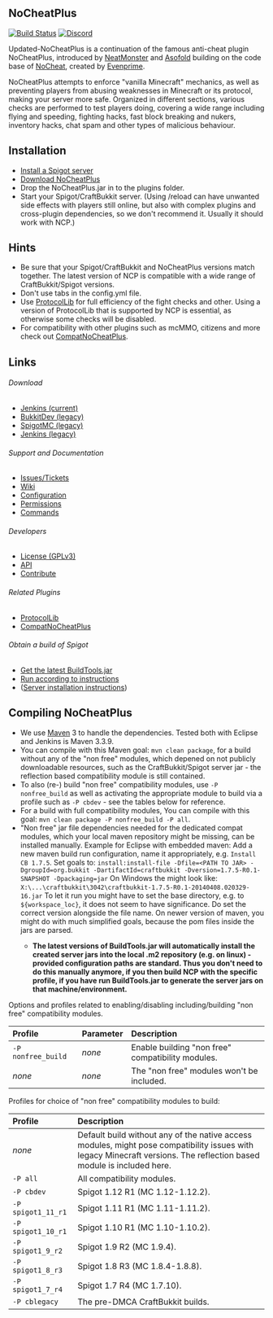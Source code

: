
NoCheatPlus
---------
[![Build Status](https://ci.codemc.io/buildStatus/icon?job=Updated-NoCheatPlus%2FUpdated-NoCheatPlus)](https://ci.codemc.io/job/Updated-NoCheatPlus/job/Updated-NoCheatPlus/)
[![Discord](https://img.shields.io/discord/598285007496151098?label=discord&logo=discord)](https://discord.gg/NASKHYc)

Updated-NoCheatPlus is a continuation of the famous anti-cheat plugin NoCheatPlus, introduced by [NeatMonster](https://github.com/NeatMonster) and [Asofold](https://github.com/asofold) building on the code base of [NoCheat](https://github.com/md-5/NoCheat), created by [Evenprime](https://github.com/Evenprime).

NoCheatPlus attempts to enforce "vanilla Minecraft" mechanics, as well as preventing players from abusing weaknesses in Minecraft or its protocol, making your server more safe. Organized in different sections, various checks are performed to test players doing, covering a wide range including flying and speeding, fighting hacks, fast block breaking and nukers, inventory hacks, chat spam and other types of malicious behaviour.

Installation
---------
* [Install a Spigot server](https://github.com/Updated-NoCheatPlus/NoCheatPlus/#obtain-a-build-of-spigot)
* [Download NoCheatPlus](https://github.com/Updated-NoCheatPlus/NoCheatPlus/#download)
* Drop the NoCheatPlus.jar in to the plugins folder.
* Start your Spigot/CraftBukkit server. (Using /reload can have unwanted side effects with players still online, but also with complex plugins and cross-plugin dependencies, so we don't recommend it. Usually it should work with NCP.)

Hints
---------
* Be sure that your Spigot/CraftBukkit and NoCheatPlus versions match together. The latest version of NCP is compatible with a wide range of CraftBukkit/Spigot versions.
* Don't use tabs in the config.yml file.
* Use [ProtocolLib](https://www.spigotmc.org/resources/protocollib.1997/) for full efficiency of the fight checks and other. Using a version of ProtocolLib that is supported by NCP is essential, as otherwise some checks will be disabled.
* For compatibility with other plugins such as mcMMO, citizens and more check out [CompatNoCheatPlus](https://github.com/Updated-NoCheatPlus/CompatNoCheatPlus).

Links
---------

###### Download
* [Jenkins (current)](https://ci.codemc.io/job/Updated-NoCheatPlus/job/Updated-NoCheatPlus/)
* [BukkitDev (legacy)](https://dev.bukkit.org/projects/nocheatplus/files/)
* [SpigotMC (legacy)](https://www.spigotmc.org/resources/nocheatplus2015-07-25.26/updates)
* [Jenkins (legacy)](https://ci.md-5.net/job/NoCheatPlus/)

###### Support and Documentation
* [Issues/Tickets](https://github.com/Updated-NoCheatPlus/NoCheatPlus/issues)
* [Wiki](https://github.com/Updated-NoCheatPlus/Docs)
* [Configuration](https://github.com/Updated-NoCheatPlus/Docs#configuration)
* [Permissions](https://github.com/Updated-NoCheatPlus/Docs/blob/master/Settings/Permissions.md)
* [Commands](https://github.com/Updated-NoCheatPlus/Docs/blob/master/Settings/Commands.md)

###### Developers
* [License (GPLv3)](https://github.com/Updated-NoCheatPlus/NoCheatPlus/blob/master/LICENSE.txt)
* [API](https://github.com/Updated-NoCheatPlus/Docs/blob/master/Development/API.md)
* [Contribute](https://github.com/Updated-NoCheatPlus/NoCheatPlus/blob/master/CONTRIBUTING.md)

###### Related Plugins
* [ProtocolLib](https://www.spigotmc.org/resources/protocollib.1997/)
* [CompatNoCheatPlus](https://dev.bukkit.org/projects/compatnocheatplus-cncp/)

###### Obtain a build of Spigot
* [Get the latest BuildTools.jar](https://hub.spigotmc.org/jenkins/job/BuildTools/)
* [Run according to instructions](https://www.spigotmc.org/wiki/buildtools/)
* ([Server installation instructions](https://www.spigotmc.org/wiki/spigot-installation/))

Compiling NoCheatPlus
---------
* We use [Maven](http://maven.apache.org/download.cgi) 3 to handle the dependencies. Tested both with Eclipse and Jenkins is Maven 3.3.9.
* You can compile with this Maven goal: `mvn clean package`, for a build without any of the "non free" modules, which depened on not publicly downloadable resources, such as the CraftBukkit/Spigot server jar - the reflection based compatibility module is still contained. 
* To also (re-) build "non free" compatibility modules, use `-P nonfree_build` as well as activating the appropriate module to build via a profile such as `-P cbdev` - see the tables below for reference.
* For a build with full compatibility modules, You can compile with this goal: `mvn clean package -P nonfree_build -P all`.
* "Non free" jar file dependencies needed for the dedicated compat modules, which your local maven repository might be missing, can be installed manually.
Example for Eclipse with embedded maven:
Add a new maven build run configuration, name it appropriately, e.g. ```Install CB 1.7.5```.
Set goals to: ```install:install-file -Dfile=<PATH TO JAR> -DgroupId=org.bukkit -DartifactId=craftbukkit -Dversion=1.7.5-R0.1-SNAPSHOT -Dpackaging=jar```
On Windows the <PATH TO JAR> might look like:  ```X:\...\craftbukkit\3042\craftbukkit-1.7.5-R0.1-20140408.020329-16.jar```
To let it run you might have to set the base directory, e.g. to ```${workspace_loc}```, it does not seem to have significance.
Do set the correct version alongside the file name. On newer version of maven, you might do with much simplified goals, because the pom files inside the jars are parsed.
  * **The latest versions of BuildTools.jar will automatically install the created server jars into the local .m2 repository (e.g. on linux) - provided configuration paths are standard. Thus you don't need to do this manually anymore, if you then build NCP with the specific profile, if you have run BuildTools.jar to generate the server jars on that machine/environment.**

Options and profiles related to enabling/disabling including/building "non free" compatibility modules.

| Profile            | Parameter | Description                                       |
|:-------------------|:----------|:--------------------------------------------------|
| `-P nonfree_build` | _none_    | Enable building "non free" compatibility modules. |
| _none_             | _none_    | The "non free" modules won't be included.         |

Profiles for choice of "non free" compatibility modules to build:

| Profile            | Description                                                                                                                                                           |
|:-------------------|:----------------------------------------------------------------------------------------------------------------------------------------------------------------------|
| _none_             | Default build without any of the native access modules, might pose compatibility issues with legacy Minecraft versions. The reflection based module is included here. |
| `-P all`           | All compatibility modules.                                                                                                                                            |
| `-P cbdev`         | Spigot 1.12 R1 (MC 1.12-1.12.2).                                                                                                                                      |
| `-P spigot1_11_r1` | Spigot 1.11 R1 (MC 1.11-1.11.2).                                                                                                                                      |
| `-P spigot1_10_r1` | Spigot 1.10 R1 (MC 1.10-1.10.2).                                                                                                                                      |
| `-P spigot1_9_r2`  | Spigot 1.9 R2 (MC 1.9.4).                                                                                                                                             |
| `-P spigot1_8_r3`  | Spigot 1.8 R3 (MC 1.8.4-1.8.8).                                                                                                                                       |
| `-P spigot1_7_r4`  | Spigot 1.7 R4 (MC 1.7.10).                                                                                                                                            |
| `-P cblegacy`      | The pre-DMCA CraftBukkit builds.                                                                                                                                      |
